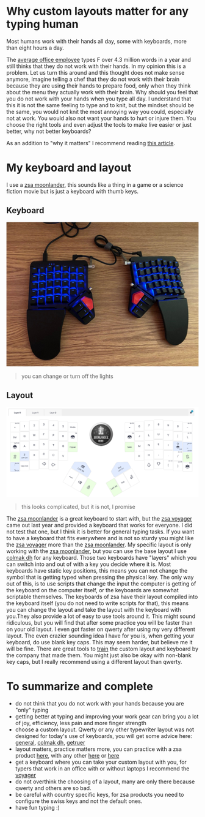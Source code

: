 # Why custom layouts matter for any typing human

Most humans work with their hands all day, some with keyboards, more than eight hours a day.

The [average office employee][typing.com] types F
over 4.3 million words in a year and still thinks that they do not work with their hands. In my opinion this is a problem. Let us turn this around and this thought does not make sense anymore, imagine telling
a chef that they do not work with their brain because they are using their hands to prepare food, only when they think
about the menu they actually work with their brain. Why should you feel that you do not work with your hands when you type all day. I understand that this it is not the same feeling to type and to knit,
but the mindset should be the same, you would not knit the most annoying way you could, especially not at work. You would also not
want your hands to hurt or injure them. You choose the right tools and even adjust the tools to make live easier or just better, why not better keyboards?

As an addition to "why it matters" I recommend reading [this article][blog].

# My keyboard and layout

I use a [zsa moonlander][zsa-moon], this sounds like a thing in a game or a science fiction movie but is just a keyboard with thumb keys.

## Keyboard
![my keyboard](https://github.com/SilenLoc/My_KeyBoard/blob/d3efc5f2063fa8317d96ecca00af5abefffb3a6b/visual/keyboard.jpeg?raw=true)
> you can change or turn off the lights

## Layout
![my layout](https://github.com/SilenLoc/My_KeyBoard/blob/5b14b336018119767ba61a7364ebafe440c54795/visual/layout.png?raw=true)
> this looks complicated, but it is not, I promise

The [zsa moonlander][zsa-moon] is a great keyboard to start with, but the [zsa voyager][zsa-voy] came out last year and provided a keyboard that works for everyone. I did not test that one, but I think it is better for general typing tasks.
If you want to have a keyboard that fits everywhere and is not so sturdy you might like the [zsa voyager][zsa-voy] more than the [zsa moonlander][zsa-moon].
My specific layout is only working with the [zsa moonlander][zsa-moon], but you can use the base layout I use [colmak dh][colmak]
for any keyboard. Those two keyboards have "layers" which you can switch into and out of with a key you decide where it is.
Most keyboards have static key positions, this means you can not change the symbol that is getting typed when pressing the physical key.
The only way out of this, is to use scripts that change the input the computer is getting of the keyboard on the computer itself, or the keyboards are somewhat scriptable themselves.
The keyboards of zsa have their layout compiled into the keyboard itself (you do not need to write scripts for that), this means you can change the layout and take the layout with the keyboard with you.They also provide a lot of easy to use tools around it.
This might sound ridiculous, but you will find that after some practice you will be faster than on your old layout.
I even got faster on qwerty after using my very different layout. The even crazier sounding idea I have for you is, when getting your keyboard, do use blank key caps.
This may seem harder, but believe me it will be fine. There are great tools to [train][zsa-train] the custom layout and keyboard by the company that made them. You might just also be okay with non-blank key caps, but I really recommend using a different layout than qwerty. 

# To summarize and complete

- do not think that you do not work with your hands because you are "only" typing 
- getting better at typing and improving your work gear can bring you a lot of joy, efficiency, less pain and more finger strength
- choose a custom layout. Qwerty or any other typewriter layout was not designed for today's use of keyboards, you will get some advice here: [general][adv], [colmak dh][colmak], [getruer][blog]
- layout matters, practice matters more, you can practice with a zsa product [here][zsa-train], with any other [here][typefast] or [here][monkey]
- get a keyboard where you can take your custom layout with you, for typers that work in an office with or without laptops I recommend the [voyager][zsa-voy]
- do not overthink the choosing of a layout, many are only there because qwerty and others are so bad.
- be careful with country specific keys, for zsa products you need to configure the swiss keys and not the default ones.
- have fun typing :)


[adv]: https://www.daskeyboard.com/blog/qwerty-vs-dvorak-vs-colemak-keyboard-layouts/
[zsa-moon]: https://www.zsa.io/moonlander/
[zsa-voy]: https://www.zsa.io/voyager
[zsa-train]: https://configure.zsa.io/train
[typefast]: https://silenloc.github.io/TypeFast/
[monkey]: https://monkeytype.com/
[colmak]: https://colemakmods.github.io/mod-dh/
[blog]: https://getreuer.info/posts/keyboards/alt-layouts/index.html
[typing.com]: https://www.typing.com/articles/the-time-saving-of-fast-typists#:~:text=It's%20difficult%20to%20imagine%20any,over%204.3%20million%20words%20annually.
